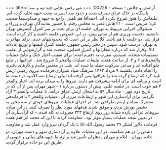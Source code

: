 +++
title = 'آرامش و چالش - صفحه - 00226'
+++
می رفس نجانی چند تپه و سه پاسگاه در خاک عراق تصرف شده و حدود صد اسیر به پشت جبهه تخلیه کرده ایم. تبلیغاتش را هنوز شروع نکرده اند. احمدآقا هم تلفنی، راجع به جبهه و صداوسیما صحبت کرد؛ مریض است. ۲۱۰ هاش عصر به مجلس رفتم. با حضور نمایندگان تهران و وزراء و مسئولان اجرایی مربوط به تهران، جلسه ای برای بحث بر سر کنترل گسترش تهران داشتیم. نخست وزیری هم از مدتی پیش، در این خصوص جلسه داشته و کار کرده است. قرار شد، دو جلسه با هم باشد. کلا نظر بر این است که محدودیتهای جدی، برای مهاجرت به تهران، درست شود. سپس در دفتر رئیس جمهور، جلسه کنترل قیمتها و توزیع عادلانه کالا برقرار شد که درباره مجازاتها و کنترل قضایی، صحبت شد و گزارشهایی از تعقیب تصمیمات متخذه، شنیدیم، مغرب به دفترم آمدم؛ برای تعقیب اخبار جنگ و نتایج عملیات والفجرهای ۲ و ۳. از ساعت هفت، تبلیغات عملیات والفجر 3 شروع شد . عراقیها در تبلیغ جلو افتاده اند و مدعی سرکوب حمله ما شده اند. شب در مجلس ماندم و کارهای دفتری را انجام دادم. یکشنبه ۹ مرداد ۱۳۶۲ سرهنگ صیاد شیرازی فرمانده نیروی زمینی ارتش تایید کرد که ارتفاع گرده مند را عراقیها پس گرفته اند؛ ولی ارتفاع تمه کلانبو، در دست ما است و برنامه ای برای ادامه پیشرفت هم دارند. نیروها را به میدان برده اند. اخبار والفجر ۳ هم خوب است. در جلسه علنی، پیش از دستور، درباره ۱ - شهر مهران پس از آن که در تاریخ دوم مهر ۰ ماه سال ۵۹ به اشغال ارتش عراق درآمد، تا عملیات والفجر ۳ آزاد نگردید. برای آزادسازی این شهر و ارتفاعات مرزی آن، عملیات والفجر ۳ با فرماندهی مشترک سپاه و ارتش طراحی شد. در اجرای عملیات، نیروهای خودی از سه محور به دشمن یورش بردند و موفق شدند هدفهای مورد نظر را تصرف کنند. در این میان، نیروهای عراقی یازده شبانه روز روی ارتفاع ۳۴۳ معروف به کله قندی - که آزادسازی آن در تعیین نتیجه عملیات بسیار مؤثر بود ـ مقاومت کردند تا این که محمد ابراهیم همت فرمانده دلاور لشکر ۲۷ محمد رسول اللہ ﷺ با یک گردان نیرو وارد عمل شد و مقاومت دشمن را در هم شکست. در این عملیات علاوه بر آزادسازی شهر و دشت مهران، دو جاده مهران - ایلام و مهران ـ دهلران تأمین شد و ارتباط جبهه های میانی و جنوبی از طریق این دو جاده برقرار گردید.